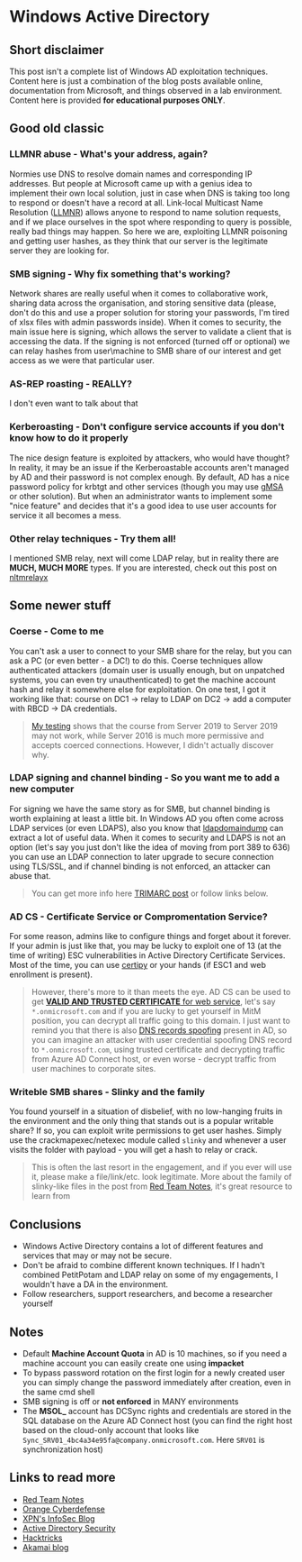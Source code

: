 # Windows Active Directory 
## Short disclaimer
This post isn't a complete list of Windows AD exploitation techniques. Content here is just a combination of the blog posts available online, documentation from Microsoft, and things observed in a lab environment. Content here is provided **for educational purposes ONLY**.
## Good old classic
### LLMNR abuse - What's your address, again?
Normies use DNS to resolve domain names and corresponding IP addresses. But people at Microsoft came up with a genius idea to implement their own local solution, just in case when DNS is taking too long to respond or doesn't have a record at all. Link-local Multicast Name Resolution ([LLMNR](https://datatracker.ietf.org/doc/rfc4795/)) allows anyone to respond to name solution requests, and if we place ourselves in the spot where responding to query is possible, really bad things may happen. So here we are, exploiting LLMNR poisoning and getting user hashes, as they think that our server is the legitimate server they are looking for.
### SMB signing - Why fix something that's working?
Network shares are really useful when it comes to collaborative work, sharing data across the organisation, and storing sensitive data (please, don't do this and use a proper solution for storing your passwords, I'm tired of xlsx files with admin passwords inside). When it comes to security, the main issue here is signing, which allows the server to validate a client that is accessing the data. If the signing is not enforced (turned off or optional) we can relay hashes from user\machine to SMB share of our interest and get access as we were that particular user.
### AS-REP roasting - REALLY?
I don't even want to talk about that
### Kerberoasting - Don't configure service accounts if you don't know how to do it properly
The nice design feature is exploited by attackers, who would have thought? In reality, it may be an issue if the Kerberoastable accounts aren't managed by AD and their password is not complex enough. By default, AD has a nice password policy for krbtgt and other services (though you may use [gMSA](https://learn.microsoft.com/en-us/windows-server/security/group-managed-service-accounts/getting-started-with-group-managed-service-accounts) or other solution). But when an administrator wants to implement some "nice feature" and decides that it's a good idea to use user accounts for service it all becomes a mess.
### Other relay techniques - Try them all! 
I mentioned SMB relay, next will come LDAP relay, but in reality there are **MUCH, MUCH MORE** types. If you are interested, check out this post on [nltmrelayx](https://www.thehacker.recipes/ad/movement/ntlm/relay)
## Some newer stuff
### Coerse - Come to me
You can't ask a user to connect to your SMB share for the relay, but you can ask a PC (or even better - a DC!) to do this. Coerse techniques allow authenticated attackers (domain user is usually enough, but on unpatched systems, you can even try unauthenticated) to get the machine account hash and relay it somewhere else for exploitation. On one test, I got it working like that: course on DC1 -> relay to LDAP on DC2 -> add a computer with RBCD -> DA credentials.
> [My testing](https://x.com/wa1tf0r_me/status/1719707494841270305) shows that the course from Server 2019 to Server 2019 may not work, while Server 2016 is much more permissive and accepts coerced connections. However, I didn't actually discover why.

### LDAP signing and channel binding - So you want me to add a new computer
For signing we have the same story as for SMB, but channel binding is worth explaining at least a little bit. In Windows AD you often come across LDAP services (or even LDAPS), also you know that [ldapdomaindump](https://github.com/dirkjanm/ldapdomaindump) can extract a lot of useful data. When it comes to security and LDAPS is not an option (let's say you just don't like the idea of moving from port 389 to 636) you can use an LDAP connection to later upgrade to secure connection using TLS/SSL, and if channel binding is not enforced, an attacker can abuse that.
> You can get more info here [TRIMARC post](https://www.hub.trimarcsecurity.com/post/ldap-channel-binding-and-signing) or follow links below.

### AD CS - Certificate Service or Compromentation Service?
For some reason, admins like to configure things and forget about it forever. If your admin is just like that, you may be lucky to exploit one of 13 (at the time of writing) ESC vulnerabilities in Active Directory Certificate Services. Most of the time, you can use [certipy](https://github.com/ly4k/Certipy) or your hands (if ESC1 and web enrollment is present). 
> However, there's more to it than meets the eye. AD CS can be used to get [**VALID AND TRUSTED CERTIFICATE** for web service](https://www.sygnia.co/blog/guarding-the-bridge-new-attack-vectors-in-azure-ad-connect/), let's say `*.onmicrosoft.com` and if you are lucky to get yourself in MitM position, you can decrypt all traffic going to this domain. I just want to remind you that there is also [DNS records spoofing](https://www.akamai.com/blog/security-research/spoofing-dns-by-abusing-dhcp) present in AD, so you can imagine an attacker with user credential spoofing DNS record to `*.onmicrosoft.com`, using trusted certificate and decrypting traffic from Azure AD Connect host, or even worse - decrypt traffic from user machines to corporate sites.   
### Writeble SMB shares - Slinky and the family 
You found yourself in a situation of disbelief, with no low-hanging fruits in the environment and the only thing that stands out is a popular writable share? If so, you can exploit write permissions to get user hashes. Simply use the crackmapexec/netexec module called `slinky` and whenever a user visits the folder with payload - you will get a hash to relay or crack.
> This is often the last resort in the engagement, and if you ever will use it, please make a file/link/etc. look legitimate. More about the family of slinky-like files in the post from [Red Team Notes](https://www.ired.team/offensive-security/initial-access/t1187-forced-authentication), it's great resource to learn from
## Conclusions
- Windows Active Directory contains a lot of different features and services that may or may not be secure. 
- Don't be afraid to combine different known techniques. If I hadn't combined PetitPotam and LDAP relay on some of my engagements, I wouldn't have a DA in the environment.
- Follow researchers, support researchers, and become a researcher yourself 

## Notes
- Default **Machine Account Quota** in AD is 10 machines, so if you need a machine account you can easily create one using **impacket**
- To bypass password rotation on the first login for a newly created user you can simply change the password immediately after creation, even in the same cmd shell
- SMB signing is off or **not enforced** in MANY environments
- The **MSOL_** account has DCSync rights and credentials are stored in the SQL database on the Azure AD Connect host (you can find the right host based on the cloud-only account that looks like `Sync_SRV01_4bc4a34e95fa@company.onmicrosoft.com`. Here `SRV01` is synchronization host)
## Links to read more
- [Red Team Notes](https://www.ired.team/)
- [Orange Cyberdefense](https://orange-cyberdefense.github.io/ocd-mindmaps/)
- [XPN's InfoSec Blog](https://blog.xpnsec.com/kerberos-attacks-part-1/)
- [Active Directory Security](https://adsecurity.org/?page_id=4031)
- [Hacktricks](https://book.hacktricks.xyz/welcome/readme)
- [Akamai blog](https://www.akamai.com/blog/security-research/spoofing-dns-by-abusing-dhcp)
